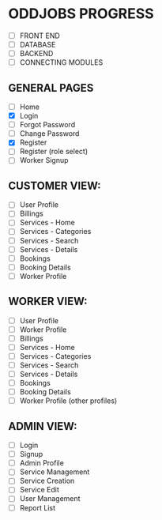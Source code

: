 # ODDJOBS PROGRESS
- [ ] FRONT END
- [ ] DATABASE
- [ ] BACKEND
- [ ] CONNECTING MODULES

## GENERAL PAGES
- [ ] Home
- [X] Login
- [ ] Forgot Password
- [ ] Change Password
- [X] Register
- [ ] Register (role select)
- [ ] Worker Signup

## CUSTOMER VIEW:
- [ ] User Profile
- [ ] Billings
- [ ] Services - Home
- [ ] Services - Categories
- [ ] Services - Search
- [ ] Services - Details
- [ ] Bookings
- [ ] Booking Details
- [ ] Worker Profile

## WORKER VIEW:
- [ ] User Profile
- [ ] Worker Profile
- [ ] Billings
- [ ] Services - Home
- [ ] Services - Categories
- [ ] Services - Search
- [ ] Services - Details
- [ ] Bookings
- [ ] Booking Details
- [ ] Worker Profile (other profiles)

## ADMIN VIEW:
- [ ] Login
- [ ] Signup
- [ ] Admin Profile
- [ ] Service Management
- [ ] Service Creation
- [ ] Service Edit
- [ ] User Management
- [ ] Report List
